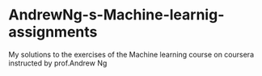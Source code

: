 # AndrewNg-s-Machine-learnig-assignments
My solutions to the exercises of the Machine learning course on coursera instructed by prof.Andrew Ng
